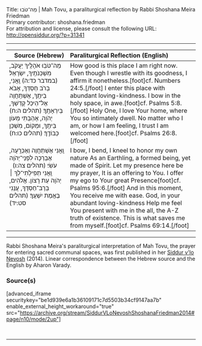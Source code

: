 <html>
<head></head>
<body>
Title: מַה־טֹּבוּ | Mah Tovu, a paraliturgical reflection by Rabbi Shoshana Meira Friedman<br />
Primary contributor: shoshana.friedman<br />
For attribution and license, please consult the following URL: <a href="http://opensiddur.org/?p=31341">http://opensiddur.org/?p=31341</a>
<p />
<hr />

<table style="margin-left: auto;margin-right: auto;" class="draggable">
<thead><tr><th id="x" style="text-align: right;">Source (Hebrew)</th><th style="text-align: left;">Paraliturgical Reflection (English)</th></tr></thead>
<tbody>
<tr><td style="vertical-align:top;">
<div class="liturgy"><span lang="he">
מַה־טֹּבֽוּ אֹהָלֶֽיךָ יַעֲקֹב, 
מִשְׁכְּנֹתֶֽיךָ, יִשְׂרָאֵל׃ <span class="citation">(במדבר כד:ה)</span>
וַֽאֲנִי, בְּרֹב חַסְדְּךָ, אָבֹא בֵיתֶֽךָ, 
אֶשְׁתַּֽחֲוֶה אֶל־הֵיכַל קָדְשְׁךָ, בְּיִרְאָתֶֽךָ׃ <span class="citation">(תהלים ה:ח)</span>
יְהֹוָה, אָהַבְתִּי מְעוֹן בֵּיתֶֽךָ, וּמְקוֹם, מִשְׁכַּן 
כְּבוֹדֶֽךָ׃ <span class="citation">(תהלים כו:ח)</span>
</span></div></td>
 
<td style="vertical-align:top;">
<div class="english">
How good is this place I am right now.
Even though I wrestle with its goodness, I affirm it nonetheless.[foot]cf. Numbers 24:5.[/foot]
I enter this place with abundant loving-kindness.
I bow in the holy space, in awe.[foot]cf. Psalms 5:8.[/foot]
Holy One, I love Your home, where You so intimately dwell.
No matter who I am, or how I am feeling, I trust I am welcomed here.[foot]cf. Psalms 26:8.[/foot]
</div></td></tr>


<tr><td style="vertical-align:top;">
<div class="liturgy"><span lang="he">
וַֽאֲנִי אֶשְׁתַּחֲוֶה וְאֶכְרָֽעָה, 
&nbsp;
אֶבְרְכָה לִפְנֵי־יְהֹוָה
עֹשִׂי׃ <span class="citation">(תהלים צה:ו)</span>
&nbsp;
וַֽאֲנִי תְפִילָתִי־לְךָ ׀ יְהֹוָה עֵת רָצוֹן.
אֱלֹהִים, בְּרָב־חַסְדֶּךָ, 
עֲנֵֽנִי בֶּאֱמֶת 
יִשְׁעֶֽךָ׃ <span class="citation">(תהלים סט:יד)</span>
</span></div></td>
 
<td style="vertical-align:top;">
<div class="english">
I bow, I bend, I kneel to honor my own nature
As an Earthling, a formed being, yet made of Spirit.
Let my presence here be my prayer,
It is an offering to You.
I offer my ego to Your great Presence[foot]cf. Psalms 95:6.[/foot]
And in this moment, You receive me with ease.
God, in your abundant loving-kindness
Help me feel You present with me in the all, the A-Z truth of existence.
This is what saves me from myself.[foot]cf. Psalms 69:14.[/foot]
</div></td></tr>
</tbody></table>

<hr />

Rabbi Shoshana Meira's paraliturgical interpretation of Mah Tovu, the prayer for entering sacred communal spaces, was first published in her <a href="/?p=9556">Siddur v'lo Nevosh</a> (2014). Linear correspondence between the Hebrew source and the English by Aharon Varady.

<h3>Source(s)</h3>

[advanced_iframe securitykey="be1d939e6a1b36109171c7d5503b34cf9147aa7b" enable_external_height_workaround="true" src="https://archive.org/stream/SiddurVLoNevoshShoshanaFriedman2014#page/n10/mode/2up"]

&nbsp;

<hr />

&nbsp;
</body>
</html>